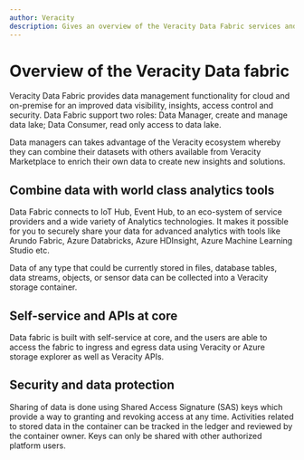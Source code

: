 ```yaml
---
author: Veracity
description: Gives an overview of the Veracity Data Fabric services and related components.
---
```


# Overview of the Veracity Data fabric
Veracity Data Fabric provides data management functionality for cloud and on-premise for an improved data visibility, insights, access control and security.
Data Fabric support two roles: Data Manager, create and manage data lake; Data Consumer, read only access to data lake.

Data managers can takes advantage of the Veracity ecosystem whereby they can combine their datasets with others available from Veracity Marketplace to enrich their own data to create new insights and solutions.

## Combine data with world class analytics tools

Data Fabric connects to IoT Hub, Event Hub, to an eco-system of service providers and a wide variety of Analytics technologies. It makes it possible for you to securely share your data for advanced analytics with tools like Arundo Fabric, Azure Databricks, Azure HDInsight, Azure Machine Learning Studio etc.

Data of any type that could be currently stored in files, database tables, data streams, objects, or sensor data can be collected into a Veracity storage container.

## Self-service and APIs at core

Data fabric is built with self-service at core, and the users are able to access the fabric to ingress and egress data using Veracity or Azure storage explorer as well as Veracity APIs.

## Security and data protection

Sharing of data is done using Shared Access Signature (SAS) keys which provide a way to granting and revoking access at any time. Activities related to stored data in the container can be tracked in the ledger and reviewed by the container owner. Keys can only be shared with other authorized platform users.
